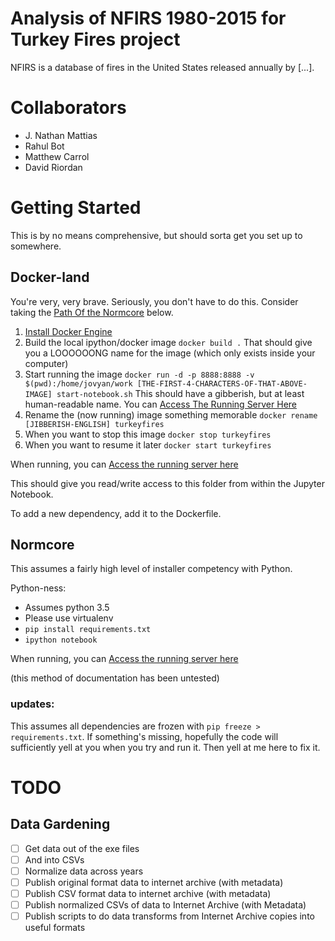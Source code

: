 # Analysis of NFIRS 1980-2015 for Turkey Fires project

NFIRS is a database of fires in the United States released annually by [...].

# Collaborators
* J. Nathan Mattias
* Rahul Bot
* Matthew Carrol
* David Riordan

# Getting Started
This is by no means comprehensive, but should sorta get you set up to somewhere.

## Docker-land
You're very, very brave. Seriously, you don't have to do this. Consider taking the [Path Of the Normcore](#normcore) below.

1. [Install Docker Engine](https://docs.docker.com/engine/installation/)
2. Build the local ipython/docker image
`docker build .` That should give you a LOOOOOONG name for the image (which only exists inside your computer)
3. Start running the image `docker run -d -p 8888:8888 -v $(pwd):/home/jovyan/work [THE-FIRST-4-CHARACTERS-OF-THAT-ABOVE-IMAGE] start-notebook.sh` This should have a gibberish, but at least human-readable name. You can [Access The Running Server Here](http://127.0.0.1:8888)
4. Rename the (now running) image something memorable `docker rename [JIBBERISH-ENGLISH] turkeyfires`
5. When you want to stop this image `docker stop turkeyfires`
6. When you want to resume it later `docker start turkeyfires`

When running, you can [Access the running server here](http://127.0.0.1:8888)

This should give you read/write access to this folder from within the Jupyter Notebook.

To add a new dependency, add it to the Dockerfile.


## Normcore

This assumes a fairly high level of installer competency with Python.

Python-ness:
- Assumes python 3.5
- Please use virtualenv
- `pip install requirements.txt`
- `ipython notebook`

When running, you can [Access the running server here](http://127.0.0.1:8888)

(this method of documentation has been untested)

### updates:
This assumes all dependencies are frozen with `pip freeze > requirements.txt`. If something's missing, hopefully the code will sufficiently yell at you when you try and run it. Then yell at me here to fix it.

# TODO
## Data Gardening
- [ ] Get data out of the exe files
- [ ] And into CSVs
- [ ] Normalize data across years
- [ ] Publish original format data to internet archive (with metadata)
- [ ] Publish CSV format data to internet archive (with metadata)
- [ ] Publish normalized CSVs of data to Internet Archive (with Metadata)
- [ ] Publish scripts to do data transforms from Internet Archive copies into useful formats

